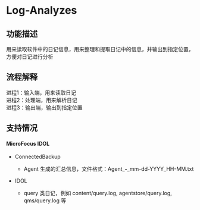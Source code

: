 # Log-Analyzes

## 功能描述
用来读取软件中的日记信息，用来整理和提取日记中的信息，并输出到指定位置，方便对日记进行分析

## 流程解释
进程1：输入端，用来读取日记<br>
进程2：处理端，用来解析日记<br>
进程3：输出端，输出到指定位置

## 支持情况

#### MicroFocus IDOL
+ ConnectedBackup
    + Agent 生成的汇总信息，文件格式：Agent_*****-*****_mm-dd-YYYY_HH-MM.txt

+ IDOL
    + query 类日记，例如 content/query.log, agentstore/query.log, qms/query.log 等